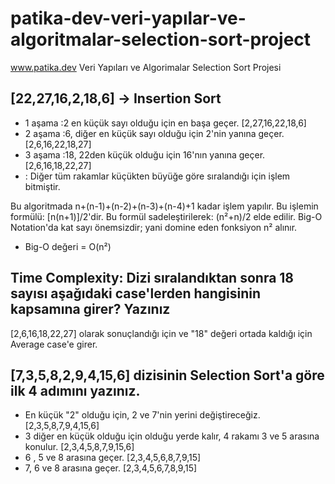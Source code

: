 # patika-dev-veri-yapılar-ve-algoritmalar-selection-sort-project
www.patika.dev Veri Yapıları ve Algorimalar Selection Sort Projesi

## [22,27,16,2,18,6] -> Insertion Sort

- 1 aşama :2 en küçük sayı olduğu için en başa geçer. [2,27,16,22,18,6]
- 2 aşama :6, diğer en küçük sayı olduğu için 2'nin yanına geçer. [2,6,16,22,18,27]
- 3 aşama :18, 22den küçük olduğu için 16'nın yanına geçer. [2,6,16,18,22,27]
- : Diğer tüm rakamlar küçükten büyüğe göre sıralandığı için işlem bitmiştir.

Bu algoritmada n+(n-1)+(n-2)+(n-3)+(n-4)+1 kadar işlem yapılır. Bu işlemin formülü: [n(n+1)]/2'dir. Bu formül sadeleştirilerek: (n²+n)/2 elde edilir.
Big-O Notation'da kat sayı önemsizdir; yani domine eden fonksiyon n² alınır.
- Big-O değeri = O(n²)

## Time Complexity: Dizi sıralandıktan sonra 18 sayısı aşağıdaki case'lerden hangisinin kapsamına girer? Yazınız

[2,6,16,18,22,27] olarak sonuçlandığı için ve "18" değeri ortada kaldığı için Average case'e girer.

## [7,3,5,8,2,9,4,15,6] dizisinin Selection Sort'a göre ilk 4 adımını yazınız.

- En küçük "2" olduğu için, 2 ve 7'nin yerini değiştireceğiz. [2,3,5,8,7,9,4,15,6]
- 3 diğer en küçük olduğu için olduğu yerde kalır, 4 rakamı 3 ve 5 arasına konulur. [2,3,4,5,8,7,9,15,6]
- 6 , 5 ve 8 arasına geçer. [2,3,4,5,6,8,7,9,15]
- 7, 6 ve 8 arasına geçer. [2,3,4,5,6,7,8,9,15]
